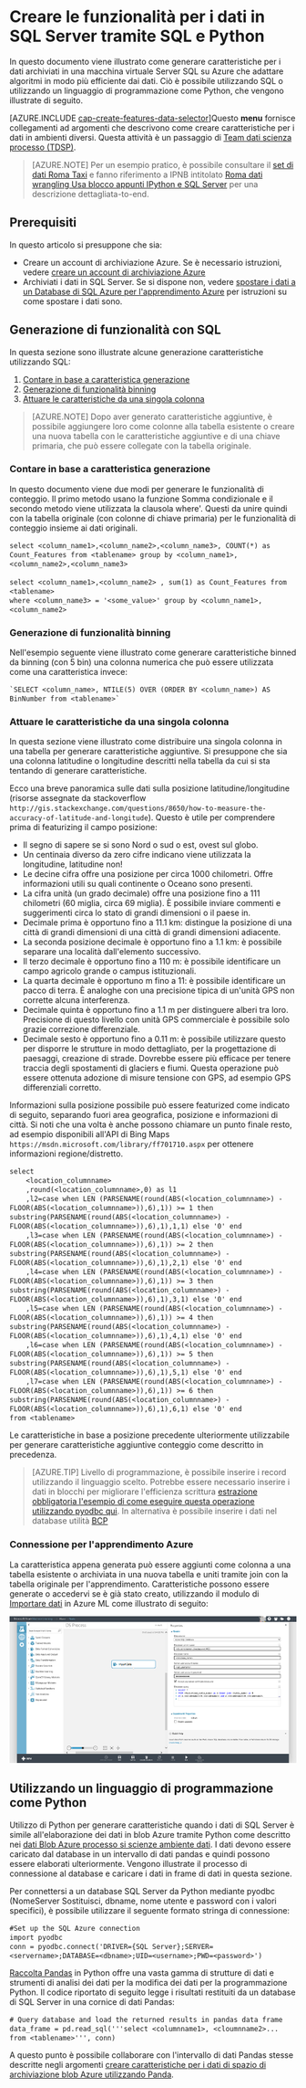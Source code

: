 <properties
    pageTitle="Creare le funzionalità per i dati in SQL Server tramite SQL e Python | Microsoft Azure"
    description="Dati di SQL Azure processo"
    services="machine-learning"
    documentationCenter=""
    authors="bradsev"
    manager="jhubbard"
    editor="" />

<tags
    ms.service="machine-learning"
    ms.workload="data-services"
    ms.tgt_pltfrm="na"
    ms.devlang="na"
    ms.topic="article"
    ms.date="09/19/2016"
    ms.author="bradsev;fashah;garye" />


# <a name="create-features-for-data-in-sql-server-using-sql-and-python"></a>Creare le funzionalità per i dati in SQL Server tramite SQL e Python


In questo documento viene illustrato come generare caratteristiche per i dati archiviati in una macchina virtuale Server SQL su Azure che adattare algoritmi in modo più efficiente dai dati. Ciò è possibile utilizzando SQL o utilizzando un linguaggio di programmazione come Python, che vengono illustrate di seguito.

[AZURE.INCLUDE [cap-create-features-data-selector](../../includes/cap-create-features-selector.md)]Questo **menu** fornisce collegamenti ad argomenti che descrivono come creare caratteristiche per i dati in ambienti diversi. Questa attività è un passaggio di [Team dati scienza processo (TDSP)](https://azure.microsoft.com/documentation/learning-paths/cortana-analytics-process/).

> [AZURE.NOTE] Per un esempio pratico, è possibile consultare il [set di dati Roma Taxi](http://www.andresmh.com/nyctaxitrips/) e fanno riferimento a IPNB intitolato [Roma dati wrangling Usa blocco appunti IPython e SQL Server](https://github.com/Azure/Azure-MachineLearning-DataScience/blob/master/Misc/DataScienceProcess/iPythonNotebooks/machine-Learning-data-science-process-sql-walkthrough.ipynb) per una descrizione dettagliata-to-end.


## <a name="prerequisites"></a>Prerequisiti
In questo articolo si presuppone che sia:

* Creare un account di archiviazione Azure. Se è necessario istruzioni, vedere [creare un account di archiviazione Azure](../storage/storage-create-storage-account.md#create-a-storage-account)
* Archiviati i dati in SQL Server. Se si dispone non, vedere [spostare i dati a un Database di SQL Azure per l'apprendimento Azure](machine-learning-data-science-move-sql-azure.md) per istruzioni su come spostare i dati sono.


## <a name="sql-featuregen"></a>Generazione di funzionalità con SQL

In questa sezione sono illustrate alcune generazione caratteristiche utilizzando SQL:  

1. [Contare in base a caratteristica generazione](#sql-countfeature)
2. [Generazione di funzionalità binning](#sql-binningfeature)
3. [Attuare le caratteristiche da una singola colonna](#sql-featurerollout)


> [AZURE.NOTE] Dopo aver generato caratteristiche aggiuntive, è possibile aggiungere loro come colonne alla tabella esistente o creare una nuova tabella con le caratteristiche aggiuntive e di una chiave primaria, che può essere collegate con la tabella originale.

### <a name="sql-countfeature"></a>Contare in base a caratteristica generazione

In questo documento viene due modi per generare le funzionalità di conteggio. Il primo metodo usano la funzione Somma condizionale e il secondo metodo viene utilizzata la clausola where'. Questi da unire quindi con la tabella originale (con colonne di chiave primaria) per le funzionalità di conteggio insieme ai dati originali.

    select <column_name1>,<column_name2>,<column_name3>, COUNT(*) as Count_Features from <tablename> group by <column_name1>,<column_name2>,<column_name3>

    select <column_name1>,<column_name2> , sum(1) as Count_Features from <tablename>
    where <column_name3> = '<some_value>' group by <column_name1>,<column_name2>

### <a name="sql-binningfeature"></a>Generazione di funzionalità binning

Nell'esempio seguente viene illustrato come generare caratteristiche binned da binning (con 5 bin) una colonna numerica che può essere utilizzata come una caratteristica invece:

    `SELECT <column_name>, NTILE(5) OVER (ORDER BY <column_name>) AS BinNumber from <tablename>`


### <a name="sql-featurerollout"></a>Attuare le caratteristiche da una singola colonna

In questa sezione viene illustrato come distribuire una singola colonna in una tabella per generare caratteristiche aggiuntive. Si presuppone che sia una colonna latitudine o longitudine descritti nella tabella da cui si sta tentando di generare caratteristiche.

Ecco una breve panoramica sulle dati sulla posizione latitudine/longitudine (risorse assegnate da stackoverflow `http://gis.stackexchange.com/questions/8650/how-to-measure-the-accuracy-of-latitude-and-longitude`). Questo è utile per comprendere prima di featurizing il campo posizione:

- Il segno di sapere se si sono Nord o sud o est, ovest sul globo.
- Un centinaia diverso da zero cifre indicano viene utilizzata la longitudine, latitudine non!
- Le decine cifra offre una posizione per circa 1000 chilometri. Offre informazioni utili su quali continente o Oceano sono presenti.
- La cifra unità (un grado decimale) offre una posizione fino a 111 chilometri (60 miglia, circa 69 miglia). È possibile inviare commenti e suggerimenti circa lo stato di grandi dimensioni o il paese in.
- Decimale prima è opportuno fino a 11.1 km: distingue la posizione di una città di grandi dimensioni di una città di grandi dimensioni adiacente.
- La seconda posizione decimale è opportuno fino a 1.1 km: è possibile separare una località dall'elemento successivo.
- Il terzo decimale è opportuno fino a 110 m: è possibile identificare un campo agricolo grande o campus istituzionali.
- La quarta decimale è opportuno m fino a 11: è possibile identificare un pacco di terra. È analoghe con una precisione tipica di un'unità GPS non corrette alcuna interferenza.
- Decimale quinta è opportuno fino a 1.1 m per distinguere alberi tra loro. Precisione di questo livello con unità GPS commerciale è possibile solo grazie correzione differenziale.
- Decimale sesto è opportuno fino a 0.11 m: è possibile utilizzare questo per disporre le strutture in modo dettagliato, per la progettazione di paesaggi, creazione di strade. Dovrebbe essere più efficace per tenere traccia degli spostamenti di glaciers e fiumi. Questa operazione può essere ottenuta adozione di misure tensione con GPS, ad esempio GPS differenziali corretto.

Informazioni sulla posizione possibile può essere featurized come indicato di seguito, separando fuori area geografica, posizione e informazioni di città. Si noti che una volta è anche possono chiamare un punto finale resto, ad esempio disponibili all'API di Bing Maps `https://msdn.microsoft.com/library/ff701710.aspx` per ottenere informazioni regione/distretto.

    select
        <location_columnname>
        ,round(<location_columnname>,0) as l1       
        ,l2=case when LEN (PARSENAME(round(ABS(<location_columnname>) - FLOOR(ABS(<location_columnname>)),6),1)) >= 1 then substring(PARSENAME(round(ABS(<location_columnname>) - FLOOR(ABS(<location_columnname>)),6),1),1,1) else '0' end     
        ,l3=case when LEN (PARSENAME(round(ABS(<location_columnname>) - FLOOR(ABS(<location_columnname>)),6),1)) >= 2 then substring(PARSENAME(round(ABS(<location_columnname>) - FLOOR(ABS(<location_columnname>)),6),1),2,1) else '0' end     
        ,l4=case when LEN (PARSENAME(round(ABS(<location_columnname>) - FLOOR(ABS(<location_columnname>)),6),1)) >= 3 then substring(PARSENAME(round(ABS(<location_columnname>) - FLOOR(ABS(<location_columnname>)),6),1),3,1) else '0' end     
        ,l5=case when LEN (PARSENAME(round(ABS(<location_columnname>) - FLOOR(ABS(<location_columnname>)),6),1)) >= 4 then substring(PARSENAME(round(ABS(<location_columnname>) - FLOOR(ABS(<location_columnname>)),6),1),4,1) else '0' end     
        ,l6=case when LEN (PARSENAME(round(ABS(<location_columnname>) - FLOOR(ABS(<location_columnname>)),6),1)) >= 5 then substring(PARSENAME(round(ABS(<location_columnname>) - FLOOR(ABS(<location_columnname>)),6),1),5,1) else '0' end     
        ,l7=case when LEN (PARSENAME(round(ABS(<location_columnname>) - FLOOR(ABS(<location_columnname>)),6),1)) >= 6 then substring(PARSENAME(round(ABS(<location_columnname>) - FLOOR(ABS(<location_columnname>)),6),1),6,1) else '0' end     
    from <tablename>

Le caratteristiche in base a posizione precedente ulteriormente utilizzabile per generare caratteristiche aggiuntive conteggio come descritto in precedenza.


> [AZURE.TIP] Livello di programmazione, è possibile inserire i record utilizzando il linguaggio scelto. Potrebbe essere necessario inserire i dati in blocchi per migliorare l'efficienza scrittura [estrazione obbligatoria l'esempio di come eseguire questa operazione utilizzando pyodbc qui](https://code.google.com/p/pypyodbc/wiki/A_HelloWorld_sample_to_access_mssql_with_python).
In alternativa è possibile inserire i dati nel database utilità [BCP](https://msdn.microsoft.com/library/ms162802.aspx)

### <a name="sql-aml"></a>Connessione per l'apprendimento Azure

La caratteristica appena generata può essere aggiunti come colonna a una tabella esistente o archiviata in una nuova tabella e uniti tramite join con la tabella originale per l'apprendimento. Caratteristiche possono essere generate o accedervi se è già stato creato, utilizzando il modulo di [Importare dati](https://msdn.microsoft.com/library/azure/4e1b0fe6-aded-4b3f-a36f-39b8862b9004/) in Azure ML come illustrato di seguito:

![lettori azureml](./media/machine-learning-data-science-process-sql-server-virtual-machine/reader_db_featurizedinput.png)

## <a name="python"></a>Utilizzando un linguaggio di programmazione come Python

Utilizzo di Python per generare caratteristiche quando i dati di SQL Server è simile all'elaborazione dei dati in blob Azure tramite Python come descritto nei [dati Blob Azure processo si scienze ambiente dati](machine-learning-data-science-process-data-blob.md). I dati devono essere caricato dal database in un intervallo di dati pandas e quindi possono essere elaborati ulteriormente. Vengono illustrate il processo di connessione al database e caricare i dati in frame di dati in questa sezione.

Per connettersi a un database SQL Server da Python mediante pyodbc (NomeServer Sostituisci, dbname, nome utente e password con i valori specifici), è possibile utilizzare il seguente formato stringa di connessione:

    #Set up the SQL Azure connection
    import pyodbc
    conn = pyodbc.connect('DRIVER={SQL Server};SERVER=<servername>;DATABASE=<dbname>;UID=<username>;PWD=<password>')

[Raccolta Pandas](http://pandas.pydata.org/) in Python offre una vasta gamma di strutture di dati e strumenti di analisi dei dati per la modifica dei dati per la programmazione Python. Il codice riportato di seguito legge i risultati restituiti da un database di SQL Server in una cornice di dati Pandas:

    # Query database and load the returned results in pandas data frame
    data_frame = pd.read_sql('''select <columnname1>, <cloumnname2>... from <tablename>''', conn)

A questo punto è possibile collaborare con l'intervallo di dati Pandas stesse descritte negli argomenti [creare caratteristiche per i dati di spazio di archiviazione blob Azure utilizzando Panda](machine-learning-data-science-create-features-blob.md).
